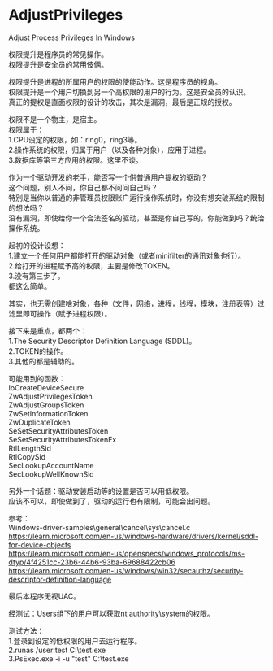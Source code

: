 # AdjustPrivileges
Adjust Process Privileges In Windows

权限提升是程序员的常见操作。  
权限提升是安全员的常用伎俩。  

权限提升是进程的所属用户的权限的使能动作。这是程序员的视角。  
权限提升是一个用户切换到另一个高权限的用户的行为。这是安全员的认识。  
真正的提权是直面权限的设计的攻击，其次是漏洞，最后是正规的授权。  

权限不是一个物主，是宿主。  
权限属于：  
1.CPU设定的权限，如：ring0，ring3等。  
2.操作系统的权限，归属于用户（以及各种对象），应用于进程。  
3.数据库等第三方应用的权限。这里不谈。  

作为一个驱动开发的老手，能否写一个供普通用户提权的驱动？  
这个问题，别人不问，你自己都不问问自己吗？  
特别是当你以普通的非管理员权限账户运行操作系统时，你没有想突破系统的限制的想法吗？  
没有漏洞，即使给你一个合法签名的驱动，甚至是你自己写的，你能做到吗？统治操作系统。  

起初的设计设想：  
1.建立一个任何用户都能打开的驱动对象（或者minifilter的通讯对象也行）。  
2.给打开的进程赋予高的权限，主要是修改TOKEN。  
3.没有第三步了。  
都这么简单。  

其实，也无需创建啥对象，各种（文件，网络，进程，线程，模块，注册表等）过滤里即可操作（赋予进程权限）。  

接下来是重点，都两个：  
1.The Security Descriptor Definition Language (SDDL)。  
2.TOKEN的操作。  
3.其他的都是辅助的。  

可能用到的函数：  
IoCreateDeviceSecure  
ZwAdjustPrivilegesToken  
ZwAdjustGroupsToken  
ZwSetInformationToken  
ZwDuplicateToken  
SeSetSecurityAttributesToken  
SeSetSecurityAttributesTokenEx  
RtlLengthSid  
RtlCopySid  
SecLookupAccountName  
SecLookupWellKnownSid  

另外一个话题：驱动安装启动等的设置是否可以用低权限。  
应该不可以，即使做到了，驱动的运行也有限制，可能会出问题。  

参考：  
Windows-driver-samples\general\cancel\sys\cancel.c  
https://learn.microsoft.com/en-us/windows-hardware/drivers/kernel/sddl-for-device-objects  
https://learn.microsoft.com/en-us/openspecs/windows_protocols/ms-dtyp/4f4251cc-23b6-44b6-93ba-69688422cb06  
https://learn.microsoft.com/en-us/windows/win32/secauthz/security-descriptor-definition-language  

最后本程序无视UAC。  

经测试：Users组下的用户可以获取nt authority\system的权限。  

测试方法：  
1.登录到设定的低权限的用户去运行程序。  
2.runas /user:test C:\test.exe  
3.PsExec.exe -i -u "test" C:\test.exe  
